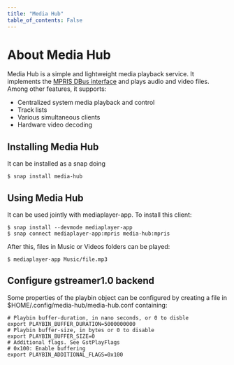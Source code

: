 ```yaml
---
title: "Media Hub"
table_of_contents: False
---
```


# About Media Hub

Media Hub is a simple and lightweight media playback service.  It implements the
[MPRIS DBus
interface](https://specifications.freedesktop.org/mpris-spec/latest/) and plays
audio and video files. Among other features, it supports:

 * Centralized system media playback and control
 * Track lists
 * Various simultaneous clients
 * Hardware video decoding

## Installing Media Hub

It can be installed as a snap doing

```text
$ snap install media-hub
```

## Using Media Hub

It can be used jointly with mediaplayer-app. To install this client:

```text
$ snap install --devmode mediaplayer-app
$ snap connect mediaplayer-app:mpris media-hub:mpris
```

After this, files in Music or Videos folders can be played:

```text
$ mediaplayer-app Music/file.mp3
```

## Configure gstreamer1.0 backend

Some properties of the playbin object can be configured by creating a file in $HOME/.config/media-hub/media-hub.conf containing:
```text
# Playbin buffer-duration, in nano seconds, or 0 to disble
export PLAYBIN_BUFFER_DURATION=5000000000
# Playbin buffer-size, in bytes or 0 to disable
export PLAYBIN_BUFFER_SIZE=0
# Additional flags. See GstPlayFlags
# 0x100: Enable buffering
export PLAYBIN_ADDITIONAL_FLAGS=0x100
```

